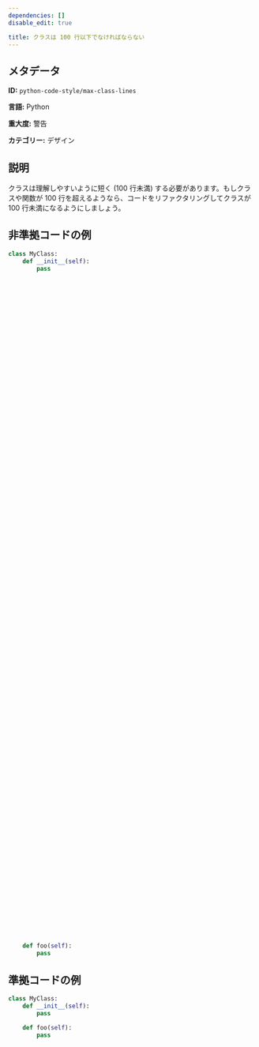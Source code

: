 ```yaml
---
dependencies: []
disable_edit: true

title: クラスは 100 行以下でなければならない
---
```

## メタデータ
**ID:** `python-code-style/max-class-lines`

**言語:** Python

**重大度:** 警告

**カテゴリー:** デザイン

## 説明
クラスは理解しやすいように短く (100 行未満) する必要があります。もしクラスや関数が 100 行を超えるようなら、コードをリファクタリングしてクラスが 100 行未満になるようにしましょう。

## 非準拠コードの例
```python
class MyClass:
    def __init__(self):
        pass

































































































    def foo(self):
        pass
```

## 準拠コードの例
```python
class MyClass:
    def __init__(self):
        pass

    def foo(self):
        pass
```
